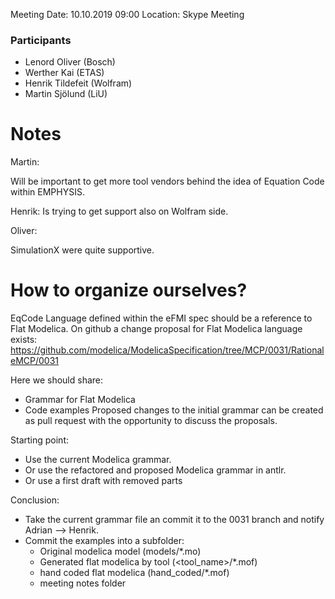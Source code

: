 Meeting Date: 10.10.2019 09:00
Location: Skype Meeting

### Participants
* Lenord Oliver (Bosch)
* Werther Kai (ETAS)
* Henrik Tildefeit (Wolfram)
* Martin Sjölund (LiU)

# Notes

Martin:

Will be important to get more tool vendors behind the idea of Equation Code within EMPHYSIS.

Henrik:
 Is trying to get support also on Wolfram side.

Oliver:

SimulationX were quite supportive.

# How to organize ourselves?
EqCode Language defined within the eFMI spec should be a reference to Flat Modelica.
On github a change proposal for Flat Modelica language exists: https://github.com/modelica/ModelicaSpecification/tree/MCP/0031/RationaleMCP/0031

Here we should share:
- Grammar for Flat Modelica
- Code examples
Proposed changes to the initial grammar can be created as pull request with the opportunity to discuss the proposals.

Starting point:
- Use the current Modelica grammar.
- Or use the refactored and proposed Modelica grammar in antlr.
- Or use a first draft with removed parts

Conclusion:
- Take the current grammar file an commit it to the 0031 branch and notify Adrian --> Henrik.
- Commit the examples into a subfolder:
  - Original modelica model (models/*.mo)
  - Generated flat modelica by tool (<tool_name>/*.mof)
  - hand coded flat modelica (hand_coded/*.mof)
  - meeting notes folder
